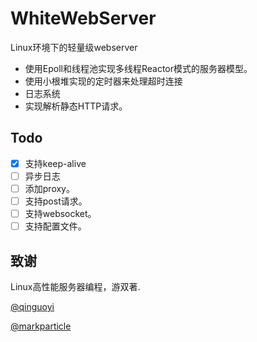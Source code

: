 # WhiteWebServer
Linux环境下的轻量级webserver

* 使用Epoll和线程池实现多线程Reactor模式的服务器模型。
* 使用小根堆实现的定时器来处理超时连接
* 日志系统
* 实现解析静态HTTP请求。

## Todo
- [x] 支持keep-alive
- [ ] 异步日志
- [ ] 添加proxy。
- [ ] 支持post请求。
- [ ] 支持websocket。
- [ ] 支持配置文件。

## 致谢
Linux高性能服务器编程，游双著.

[@qinguoyi](https://github.com/qinguoyi/TinyWebServer)

[@markparticle](https://github.com/markparticle/WebServer)